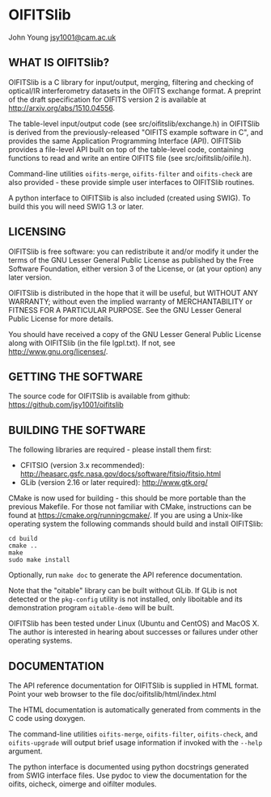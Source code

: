 OIFITSlib
=========

John Young <jsy1001@cam.ac.uk>

WHAT IS OIFITSlib?
------------------

OIFITSlib is a C library for input/output, merging, filtering and
checking of optical/IR interferometry datasets in the OIFITS exchange
format. A preprint of the draft specification for OIFITS version 2 is
available at <http://arxiv.org/abs/1510.04556>.

The table-level input/output code (see src/oifitslib/exchange.h) in
OIFITSlib is derived from the previously-released "OIFITS example
software in C", and provides the same Application Programming
Interface (API). OIFITSlib provides a file-level API built on top of
the table-level code, containing functions to read and write an entire
OIFITS file (see src/oifitslib/oifile.h).

Command-line utilities `oifits-merge`, `oifits-filter` and
`oifits-check` are also provided - these provide simple user
interfaces to OIFITSlib routines.

A python interface to OIFITSlib is also included (created using
SWIG). To build this you will need SWIG 1.3 or later.


LICENSING
---------

OIFITSlib is free software: you can redistribute it and/or modify it
under the terms of the GNU Lesser General Public License as published
by the Free Software Foundation, either version 3 of the License, or
(at your option) any later version.

OIFITSlib is distributed in the hope that it will be useful, but
WITHOUT ANY WARRANTY; without even the implied warranty of
MERCHANTABILITY or FITNESS FOR A PARTICULAR PURPOSE.  See the GNU
Lesser General Public License for more details.

You should have received a copy of the GNU Lesser General Public
License along with OIFITSlib (in the file lgpl.txt).  If not, see
<http://www.gnu.org/licenses/>.
 

GETTING THE SOFTWARE
--------------------

The source code for OIFITSlib is available from github:
<https://github.com/jsy1001/oifitslib>


BUILDING THE SOFTWARE
---------------------

The following libraries are required - please install them first:
- CFITSIO (version 3.x recommended):
  <http://heasarc.gsfc.nasa.gov/docs/software/fitsio/fitsio.html>
- GLib    (version 2.16 or later required):
  <http://www.gtk.org/>

CMake is now used for building - this should be more portable than the
previous Makefile. For those not familiar with CMake, instructions can
be found at <https://cmake.org/runningcmake/>. If you are using a
Unix-like operating system the following commands should build and
install OIFITSlib:

    cd build
    cmake ..
    make
    sudo make install

Optionally, run `make doc` to generate the API reference documentation.

Note that the "oitable" library can be built without GLib. If GLib is
not detected or the `pkg-config` utility is not installed, only
liboitable and its demonstration program `oitable-demo` will be built.

OIFITSlib has been tested under Linux (Ubuntu and CentOS) and
MacOS X. The author is interested in hearing about successes or failures
under other operating systems.


DOCUMENTATION
-------------

The API reference documentation for OIFITSlib is supplied in HTML
format. Point your web browser to the file doc/oifitslib/html/index.html

The HTML documentation is automatically generated from comments
in the C code using doxygen.

The command-line utilities `oifits-merge`, `oifits-filter`,
`oifits-check`, and `oifits-upgrade` will output brief usage
information if invoked with the `--help` argument.

The python interface is documented using python docstrings generated
from SWIG interface files. Use pydoc to view the documentation for the
oifits, oicheck, oimerge and oifilter modules.
